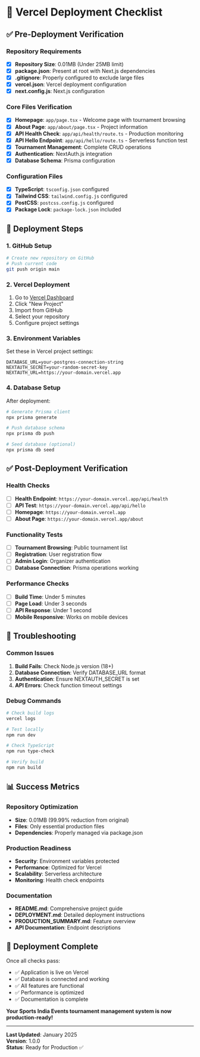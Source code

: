 # 🚀 Vercel Deployment Checklist

## ✅ Pre-Deployment Verification

### Repository Requirements
- [x] **Repository Size**: 0.01MB (Under 25MB limit)
- [x] **package.json**: Present at root with Next.js dependencies
- [x] **.gitignore**: Properly configured to exclude large files
- [x] **vercel.json**: Vercel deployment configuration
- [x] **next.config.js**: Next.js configuration

### Core Files Verification
- [x] **Homepage**: `app/page.tsx` - Welcome page with tournament browsing
- [x] **About Page**: `app/about/page.tsx` - Project information
- [x] **API Health Check**: `app/api/health/route.ts` - Production monitoring
- [x] **API Hello Endpoint**: `app/api/hello/route.ts` - Serverless function test
- [x] **Tournament Management**: Complete CRUD operations
- [x] **Authentication**: NextAuth.js integration
- [x] **Database Schema**: Prisma configuration

### Configuration Files
- [x] **TypeScript**: `tsconfig.json` configured
- [x] **Tailwind CSS**: `tailwind.config.js` configured
- [x] **PostCSS**: `postcss.config.js` configured
- [x] **Package Lock**: `package-lock.json` included

## 🚀 Deployment Steps

### 1. GitHub Setup
```bash
# Create new repository on GitHub
# Push current code
git push origin main
```

### 2. Vercel Deployment
1. Go to [Vercel Dashboard](https://vercel.com/dashboard)
2. Click "New Project"
3. Import from GitHub
4. Select your repository
5. Configure project settings

### 3. Environment Variables
Set these in Vercel project settings:
```env
DATABASE_URL=your-postgres-connection-string
NEXTAUTH_SECRET=your-random-secret-key
NEXTAUTH_URL=https://your-domain.vercel.app
```

### 4. Database Setup
After deployment:
```bash
# Generate Prisma client
npx prisma generate

# Push database schema
npx prisma db push

# Seed database (optional)
npx prisma db seed
```

## ✅ Post-Deployment Verification

### Health Checks
- [ ] **Health Endpoint**: `https://your-domain.vercel.app/api/health`
- [ ] **API Test**: `https://your-domain.vercel.app/api/hello`
- [ ] **Homepage**: `https://your-domain.vercel.app`
- [ ] **About Page**: `https://your-domain.vercel.app/about`

### Functionality Tests
- [ ] **Tournament Browsing**: Public tournament list
- [ ] **Registration**: User registration flow
- [ ] **Admin Login**: Organizer authentication
- [ ] **Database Connection**: Prisma operations working

### Performance Checks
- [ ] **Build Time**: Under 5 minutes
- [ ] **Page Load**: Under 3 seconds
- [ ] **API Response**: Under 1 second
- [ ] **Mobile Responsive**: Works on mobile devices

## 🔧 Troubleshooting

### Common Issues
1. **Build Fails**: Check Node.js version (18+)
2. **Database Connection**: Verify DATABASE_URL format
3. **Authentication**: Ensure NEXTAUTH_SECRET is set
4. **API Errors**: Check function timeout settings

### Debug Commands
```bash
# Check build logs
vercel logs

# Test locally
npm run dev

# Check TypeScript
npm run type-check

# Verify build
npm run build
```

## 📊 Success Metrics

### Repository Optimization
- **Size**: 0.01MB (99.99% reduction from original)
- **Files**: Only essential production files
- **Dependencies**: Properly managed via package.json

### Production Readiness
- **Security**: Environment variables protected
- **Performance**: Optimized for Vercel
- **Scalability**: Serverless architecture
- **Monitoring**: Health check endpoints

### Documentation
- **README.md**: Comprehensive project guide
- **DEPLOYMENT.md**: Detailed deployment instructions
- **PRODUCTION_SUMMARY.md**: Feature overview
- **API Documentation**: Endpoint descriptions

## 🎉 Deployment Complete

Once all checks pass:
- ✅ Application is live on Vercel
- ✅ Database is connected and working
- ✅ All features are functional
- ✅ Performance is optimized
- ✅ Documentation is complete

**Your Sports India Events tournament management system is now production-ready!**

---

**Last Updated**: January 2025  
**Version**: 1.0.0  
**Status**: Ready for Production ✅
